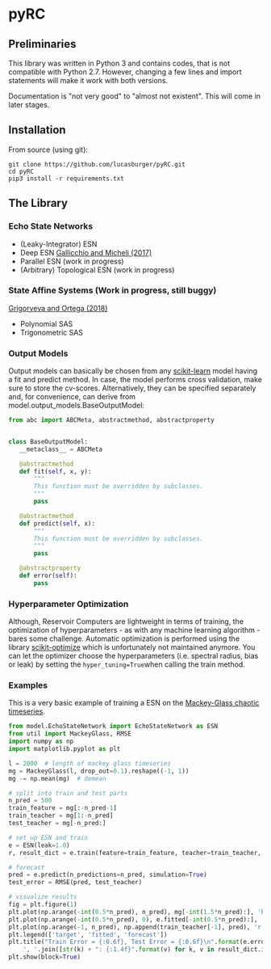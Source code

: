 # pyRC

## Preliminaries

This library was written in Python 3 and contains codes, that is not compatible with Python 2.7. However, changing a few lines and import statements will make it work with both versions.

Documentation is "not very good" to "almost not existent". This will come in later stages.

## Installation

From source (using git):

````
git clone https://github.com/lucasburger/pyRC.git
cd pyRC
pip3 install -r requirements.txt
````

## The Library

### Echo State Networks
- (Leaky-Integrator) ESN
- Deep ESN [Gallicchio and Micheli (2017)](https://arxiv.org/abs/1712.04323)
- Parallel ESN (work in progress)
- (Arbitrary) Topological ESN (work in progress)

### State Affine Systems (Work in progress, still buggy)

[Grigoryeva and Ortega (2018)](https://arxiv.org/pdf/1712.00754.pdf)
- Polynomial SAS
- Trigonometric SAS

### Output Models

Output models can basically be chosen from any [scikit-learn](https://scikit-learn.org/stable/) model having a fit and predict method. In case, the model performs cross validation, make sure to store the cv-scores. 
Alternatively, they can be specified separately and, for convenience, can derive from model.output_models.BaseOutputModel:

 ```python
from abc import ABCMeta, abstractmethod, abstractproperty


class BaseOutputModel:
    __metaclass__ = ABCMeta

    @abstractmethod
    def fit(self, x, y):
        """
        This function must be overridden by subclasses.
        """
        pass

    @abstractmethod
    def predict(self, x):
        """
        This function must be overridden by subclasses.
        """
        pass

    @abstractproperty
    def error(self):
        pass

```

### Hyperparameter Optimization

Although, Reservoir Computers are lightweight in terms of training, the optimization of hyperparameters - as with any machine learning algorithm - bares some challenge.
Automatic optimization is performed using the library [scikit-optimize](https://scikit-optimize.github.io) which is unfortunately not maintained anymore.
You can let the optimizer choose the hyperparameters (i.e. spectral radius, bias or leak) by setting the ```hyper_tuning=True```when calling the train method.

### Examples

This is a very basic example of training a ESN on the [Mackey-Glass chaotic timeseries](http://www.scholarpedia.org/article/Mackey-Glass_equation).

```python
from model.EchoStateNetwork import EchoStateNetwork as ESN
from util import MackeyGlass, RMSE
import numpy as np
import matplotlib.pyplot as plt

l = 2000  # length of mackey glass timeseries
mg = MackeyGlass(l, drop_out=0.1).reshape((-1, 1))
mg -= np.mean(mg)  # demean

# split into train and test parts
n_pred = 500
train_feature = mg[:-n_pred-1]
train_teacher = mg[1:-n_pred]
test_teacher = mg[-n_pred:]

# set up ESN and train
e = ESN(leak=1.0)
r, result_dict = e.train(feature=train_feature, teacher=train_teacher, hyper_tuning=True, exclude_hyper=['leak'])

# forecast
pred = e.predict(n_predictions=n_pred, simulation=True)
test_error = RMSE(pred, test_teacher)

# visualize results
fig = plt.figure(1)
plt.plot(np.arange(-int(0.5*n_pred), n_pred), mg[-int(1.5*n_pred):], 'b')
plt.plot(np.arange(-int(0.5*n_pred), 0), e.fitted[-int(0.5*n_pred):], 'g')
plt.plot(np.arange(-1, n_pred), np.append(train_teacher[-1], pred), 'r')
plt.legend(['target', 'fitted', 'forecast'])
plt.title("Train Error = {:0.6f}, Test Error = {:0.6f}\n".format(e.error, test_error) + \
    ', '.join([str(k) + ": {:1.4f}".format(v) for k, v in result_dict.items()]))
plt.show(block=True)
```


